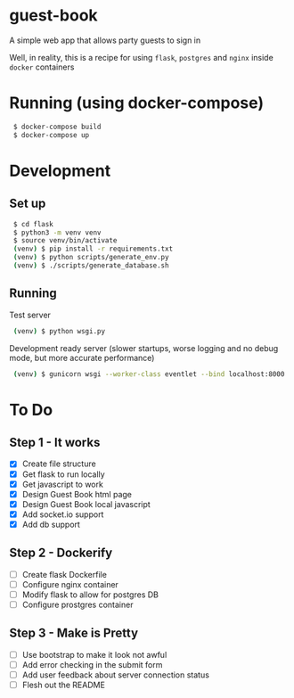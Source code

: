 # guest-book
A simple web app that allows party guests to sign in

Well, in reality, this is a recipe for using `flask`, `postgres` and `nginx`
inside `docker` containers


# Running (using docker-compose)
```bash
 $ docker-compose build
 $ docker-compose up
```

# Development
## Set up
```bash
 $ cd flask
 $ python3 -m venv venv
 $ source venv/bin/activate
 (venv) $ pip install -r requirements.txt
 (venv) $ python scripts/generate_env.py
 (venv) $ ./scripts/generate_database.sh
```

## Running
Test server
```bash
 (venv) $ python wsgi.py
```
Development ready server (slower startups, worse logging and no debug mode, but
more accurate performance)
```bash
 (venv) $ gunicorn wsgi --worker-class eventlet --bind localhost:8000  
```

# To Do
## Step 1 - It works
 - [x] Create file structure
 - [x] Get flask to run locally
 - [x] Get javascript to work
 - [x] Design Guest Book html page
 - [x] Design Guest Book local javascript
 - [x] Add socket.io support
 - [x] Add db support
## Step 2 - Dockerify
 - [ ] Create flask Dockerfile
 - [ ] Configure nginx container
 - [ ] Modify flask to allow for postgres DB
 - [ ] Configure prostgres container
## Step 3 - Make is Pretty
 - [ ] Use bootstrap to make it look not awful
 - [ ] Add error checking in the submit form
 - [ ] Add user feedback about server connection status
 - [ ] Flesh out the README
